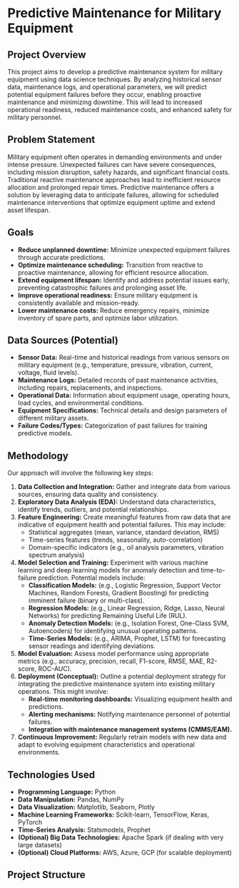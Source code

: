 # Predictive Maintenance for Military Equipment

## Project Overview

This project aims to develop a predictive maintenance system for military equipment using data science techniques. By analyzing historical sensor data, maintenance logs, and operational parameters, we will predict potential equipment failures before they occur, enabling proactive maintenance and minimizing downtime. This will lead to increased operational readiness, reduced maintenance costs, and enhanced safety for military personnel.

## Problem Statement

Military equipment often operates in demanding environments and under intense pressure. Unexpected failures can have severe consequences, including mission disruption, safety hazards, and significant financial costs. Traditional reactive maintenance approaches lead to inefficient resource allocation and prolonged repair times. Predictive maintenance offers a solution by leveraging data to anticipate failures, allowing for scheduled maintenance interventions that optimize equipment uptime and extend asset lifespan.

## Goals

* **Reduce unplanned downtime:** Minimize unexpected equipment failures through accurate predictions.
* **Optimize maintenance scheduling:** Transition from reactive to proactive maintenance, allowing for efficient resource allocation.
* **Extend equipment lifespan:** Identify and address potential issues early, preventing catastrophic failures and prolonging asset life.
* **Improve operational readiness:** Ensure military equipment is consistently available and mission-ready.
* **Lower maintenance costs:** Reduce emergency repairs, minimize inventory of spare parts, and optimize labor utilization.

## Data Sources (Potential)

* **Sensor Data:** Real-time and historical readings from various sensors on military equipment (e.g., temperature, pressure, vibration, current, voltage, fluid levels).
* **Maintenance Logs:** Detailed records of past maintenance activities, including repairs, replacements, and inspections.
* **Operational Data:** Information about equipment usage, operating hours, load cycles, and environmental conditions.
* **Equipment Specifications:** Technical details and design parameters of different military assets.
* **Failure Codes/Types:** Categorization of past failures for training predictive models.

## Methodology

Our approach will involve the following key steps:

1.  **Data Collection and Integration:** Gather and integrate data from various sources, ensuring data quality and consistency.
2.  **Exploratory Data Analysis (EDA):** Understand data characteristics, identify trends, outliers, and potential relationships.
3.  **Feature Engineering:** Create meaningful features from raw data that are indicative of equipment health and potential failures. This may include:
    * Statistical aggregates (mean, variance, standard deviation, RMS)
    * Time-series features (trends, seasonality, auto-correlation)
    * Domain-specific indicators (e.g., oil analysis parameters, vibration spectrum analysis)
4.  **Model Selection and Training:** Experiment with various machine learning and deep learning models for anomaly detection and time-to-failure prediction. Potential models include:
    * **Classification Models:** (e.g., Logistic Regression, Support Vector Machines, Random Forests, Gradient Boosting) for predicting imminent failure (binary or multi-class).
    * **Regression Models:** (e.g., Linear Regression, Ridge, Lasso, Neural Networks) for predicting Remaining Useful Life (RUL).
    * **Anomaly Detection Models:** (e.g., Isolation Forest, One-Class SVM, Autoencoders) for identifying unusual operating patterns.
    * **Time-Series Models:** (e.g., ARIMA, Prophet, LSTM) for forecasting sensor readings and identifying deviations.
5.  **Model Evaluation:** Assess model performance using appropriate metrics (e.g., accuracy, precision, recall, F1-score, RMSE, MAE, R2-score, ROC-AUC).
6.  **Deployment (Conceptual):** Outline a potential deployment strategy for integrating the predictive maintenance system into existing military operations. This might involve:
    * **Real-time monitoring dashboards:** Visualizing equipment health and predictions.
    * **Alerting mechanisms:** Notifying maintenance personnel of potential failures.
    * **Integration with maintenance management systems (CMMS/EAM).**
7.  **Continuous Improvement:** Regularly retrain models with new data and adapt to evolving equipment characteristics and operational environments.

## Technologies Used

* **Programming Language:** Python
* **Data Manipulation:** Pandas, NumPy
* **Data Visualization:** Matplotlib, Seaborn, Plotly
* **Machine Learning Frameworks:** Scikit-learn, TensorFlow, Keras, PyTorch
* **Time-Series Analysis:** Statsmodels, Prophet
* **(Optional) Big Data Technologies:** Apache Spark (if dealing with very large datasets)
* **(Optional) Cloud Platforms:** AWS, Azure, GCP (for scalable deployment)

## Project Structure
